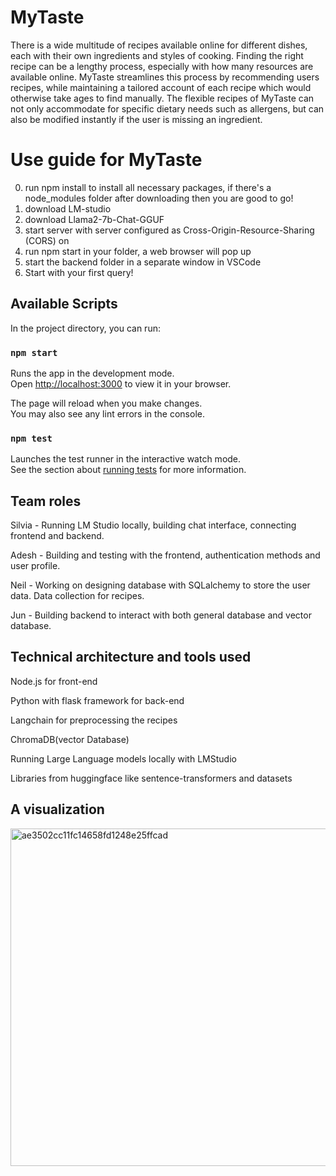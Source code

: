 # MyTaste

There is a wide multitude of recipes available online for different dishes, each with their own ingredients and styles of cooking. Finding the right recipe can be a lengthy process, especially with how many resources are available online. MyTaste streamlines this process by recommending users recipes, while maintaining a tailored account of each recipe which would otherwise take ages to find manually. The flexible recipes of MyTaste can not only accommodate for specific dietary needs such as allergens, but can also be modified instantly if the user is missing an ingredient.

# Use guide for MyTaste
0. run npm install to install all necessary packages, if there's a node_modules folder after downloading then you are good to go!
1. download LM-studio
2. download Llama2-7b-Chat-GGUF
3. start server with server configured as Cross-Origin-Resource-Sharing (CORS) on
4. run npm start in your folder, a web browser will pop up
5. start the backend folder in a separate window in VSCode
6. Start with your first query!

## Available Scripts

In the project directory, you can run:

### `npm start`

Runs the app in the development mode.\
Open [http://localhost:3000](http://localhost:3000) to view it in your browser.

The page will reload when you make changes.\
You may also see any lint errors in the console.

### `npm test`

Launches the test runner in the interactive watch mode.\
See the section about [running tests](https://facebook.github.io/create-react-app/docs/running-tests) for more information.

## Team roles
Silvia - Running LM Studio locally, building chat interface, connecting frontend and backend.

Adesh - Building and testing with the frontend, authentication methods and user profile.

Neil - Working on designing database with SQLalchemy to store the user data. Data collection for recipes.

Jun - Building backend to interact with both general database and vector database.


## Technical architecture and tools used

Node.js for front-end

Python with flask framework for back-end

Langchain for preprocessing the recipes

ChromaDB(vector Database)

Running Large Language models locally with LMStudio

Libraries from huggingface like sentence-transformers and datasets


## A visualization
<img width="540" alt="ae3502cc11fc14658fd1248e25ffcad" src="https://github.com/CS222-UIUC-SP24/group-project-team-32/assets/119599002/1ab57870-88d1-454b-97f6-dfac9a6acb8f">

